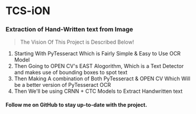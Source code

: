 # TCS-iON
### Extraction of Hand-Written text from Image

> The Vision Of This Project is Described Below!
<ol>
  <li>Starting With PyTesseract Which is Fairly Simple & Easy to Use OCR Model</li>
  <li>Then Going to OPEN CV's EAST Alogorithm, Which is a Text Detector and makes use of bounding boxes to spot text</li>
  <li>Then Making A combination of Both PyTesseract & OPEN CV Which Will be a better version of PyTesseract OCR</li>
  <li>Then We'll be using CRNN + CTC Models to Extract Handwritten text</li>
</ol>
  
#### Follow me on GitHub to stay up-to-date with the project.
